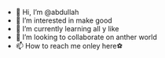 - 👋 Hi, I’m @abdullah
- 👀 I’m interested in make good 
- 🌱 I’m currently learning  all y like 
- 💞️ I’m looking to collaborate on anther world 
- 📫 How to reach me onley here⚽️

<!---
azhyyan/azhyyan is a ✨ special ✨ repository because its `README.md` (this file) appears on your GitHub profile.
You can click the Preview link to take a look at your changes.
--->
